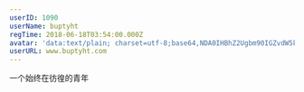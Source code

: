 ```yaml
---
userID: 1090
userName: buptyht
regTime: 2018-06-18T03:54:00.000Z
avatar: 'data:text/plain; charset=utf-8;base64,NDA0IHBhZ2Ugbm90IGZvdW5kCg=='
userURL: www.buptyht.com
---
```


一个始终在彷徨的青年

